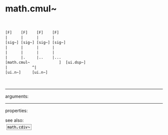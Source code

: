 # math.cmul~

```


[F]    [F]    [F]    [F]
|      |      |      |
[sig~] [sig~] [sig~] [sig~]
|      |      |      |
|      |      |      |
|      |.     |..    |...
[math.cmul~             ]  [ui.dsp~]
|           ^|
[ui.n~]     [ui.n~]

            
```
---
arguments:


---
properties:


see also:<br>
![math.cdiv~](img/object_math.cdiv~.png)
